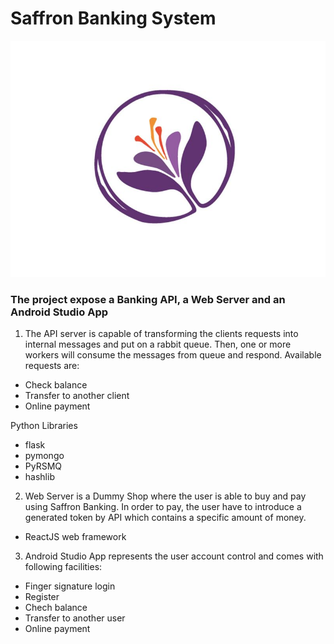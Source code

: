 # Saffron Banking System
![](logo.jpg)
### The project expose a Banking API, a Web Server and an Android Studio App 
 1. The API server is capable of transforming the clients requests into internal messages and put on a rabbit queue. Then, one or more workers will consume the messages from queue and respond. Available requests are: 
 * Check balance
 * Transfer to another client
 * Online payment 

 Python Libraries
* flask 
* pymongo
* PyRSMQ 
* hashlib

2. Web Server is a Dummy Shop where the user is able to buy and pay using Saffron Banking. In order to pay, the user have to introduce a generated token by API which contains a specific amount of money.
* ReactJS web framework

3. Android Studio App represents the user account control and comes with following facilities: 
* Finger signature login
* Register 
* Chech balance
* Transfer to another user 
* Online payment